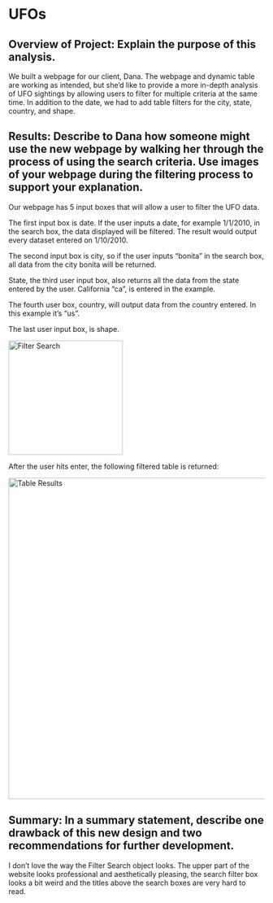 # UFOs

## Overview of Project: Explain the purpose of this analysis.
We built a webpage for our client, Dana. The webpage and dynamic table are working as intended, but she’d like to provide a more in-depth analysis of UFO sightings by allowing users to filter for multiple criteria at the same time. In addition to the date, we had to add table filters for the city, state, country, and shape.


## Results: Describe to Dana how someone might use the new webpage by walking her through the process of using the search criteria. Use images of your webpage during the filtering process to support your explanation.



Our webpage has 5 input boxes that will allow a user to filter the UFO data.  

The first input box is date. If the user inputs a date, for example 1/1/2010, in the search box, the data displayed will be filtered. The result would output every dataset entered on 1/10/2010.


The second input box is city, so if the user inputs “bonita” in the search box, all data from the city bonita will be returned. 


State, the third user input box, also returns all the data from the state entered by the user. California “ca”, is entered in the example.



The fourth user box, country, will output data from the country entered. In this example it’s “us”.


The last user input box, is shape. 



<img width="225" alt="Filter Search" src="https://user-images.githubusercontent.com/75905911/111066412-3fc80a00-8495-11eb-89d1-353ce84cf38d.png">




After the user hits enter, the following filtered table is returned:





<img width="632" alt="Table Results" src="https://user-images.githubusercontent.com/75905911/111066417-48204500-8495-11eb-888e-383e7dff3fc7.png">











## Summary: In a summary statement, describe one drawback of this new design and two recommendations for further development.

I don’t love the way the Filter Search object looks. The upper part of the website looks professional and aesthetically pleasing, the search filter box looks a bit weird and the titles above the search boxes are very hard to read.

